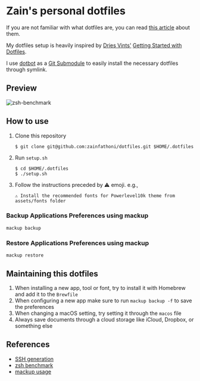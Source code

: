 # Zain's personal dotfiles

If you are not familiar with what dotfiles are, you can read [this article](https://medium.com/@webprolific/getting-started-with-dotfiles-43c3602fd789) about them.

My dotfiles setup is heavily inspired by [Dries Vints'](https://github.com/driesvints) [Getting Started with Dotfiles](https://driesvints.com/blog/getting-started-with-dotfiles/).

I use [dotbot](https://github.com/anishathalye/dotbot/) as a [Git Submodule](https://git-scm.com/book/en/v2/Git-Tools-Submodules) to easily install the necessary dotfiles through symlink.

## Preview

![zsh-benchmark](https://user-images.githubusercontent.com/6315466/115127560-ff1a5e00-a009-11eb-9d88-5fa11121505c.gif)

## How to use

1. Clone this repository

   ```shell
   $ git clone git@github.com:zainfathoni/dotfiles.git $HOME/.dotfiles
   ```

2. Run `setup.sh`

   ```shell
   $ cd $HOME/.dotfiles
   $ ./setup.sh
   ```

3. Follow the instructions preceded by ⚠️ emoji. e.g.,

   ```shell
   ⚠️ Install the recommended fonts for Powerlevel10k theme from assets/fonts folder
   ```

### Backup Applications Preferences using mackup

```shell
mackup backup
```

### Restore Applications Preferences using mackup

```shell
mackup restore
```

## Maintaining this dotfiles

1. When installing a new app, tool or font, try to install it with Homebrew and add it to the `Brewfile`
2. When configuring a new app make sure to run `mackup backup -f` to save the preferences
3. When changing a macOS setting, try setting it through the `macos` file
4. Always save documents through a cloud storage like iCloud, Dropbox, or something else

## References

- [SSH generation](https://github.com/kentcdodds/dotfiles/blob/main/.macos)
- [zsh benchmark](https://github.com/ri7nz/.dotifiles/blob/master/scripts/bin/benchmark-zsh)
- [mackup usage](https://github.com/lra/mackup#usage)
